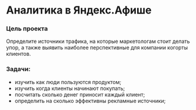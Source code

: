 # Аналитика в Яндекс.Афише

### Цель проекта
Определите источники трафика, на которые маркетологам стоит делать упор, а также выявить наиболее перспективные для компании когорты клиентов.

###  Задачи:
* изучить как люди пользуются продуктом;
* изучить когда клиенты начинают покупать;
* посчитать сколько денег приносит каждый клиент;
* определить на сколько эффективны рекламные источники;
